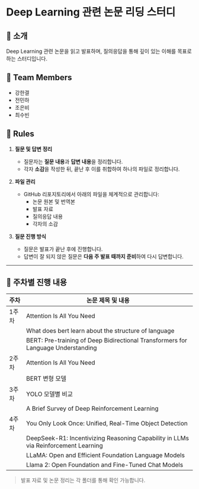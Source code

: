 # Deep Learning 관련 논문 리딩 스터디


## 📌 소개
Deep Learning 관련 논문을 읽고 발표하며, 질의응답을 통해 깊이 있는 이해를 목표로 하는 스터디입니다.


## 👥 Team Members
- 강한결
- 전민하
- 조은비
- 최수빈


## 📜 Rules
1. **질문 및 답변 정리**
   - 질문자는 **질문 내용**과 **답변 내용**을 정리합니다.
   - 각자 **소감**을 작성한 뒤, 끝난 후 이를 취합하여 하나의 파일로 정리합니다.

2. **파일 관리**
   - GitHub 리포지토리에서 아래의 파일을 체계적으로 관리합니다:
     - 논문 원본 및 번역본
     - 발표 자료
     - 질의응답 내용
     - 각자의 소감

3. **질문 진행 방식**
   - 질문은 발표가 끝난 후에 진행합니다.
   - 답변이 잘 되지 않은 질문은 **다음 주 발표 때까지 준비**하여 다시 답변합니다.
 
---

## 📆 주차별 진행 내용

| 주차  | 논문 제목 및 내용 |
|-------|------------------------------|
| 1주차 | Attention Is All You Need  |
|       | What does bert learn about the structure of language    |
|       | BERT: Pre-training of Deep Bidirectional Transformers for Language Understanding   |
| 2주차 | Attention Is All You Need  |
|       | BERT 변형 모델              |
| 3주차 | YOLO 모델별 비교   |
|       | A Brief Survey of Deep Reinforcement Learning |
| 4주차 | You Only Look Once: Unified, Real-Time Object Detection |
|       | DeepSeek-R1: Incentivizing Reasoning Capability in LLMs via Reinforcement Learning |
|       | LLaMA: Open and Efficient Foundation Language Models |
|       | Llama 2: Open Foundation and Fine-Tuned Chat Models |


> 발표 자료 및 논문 정리는 각 폴더를 통해 확인 가능합니다.
